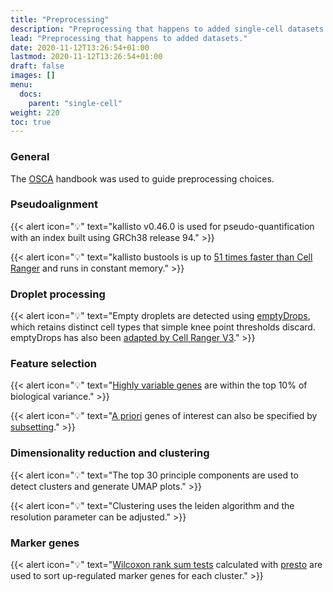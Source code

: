 ```yaml
---
title: "Preprocessing"
description: "Preprocessing that happens to added single-cell datasets."
lead: "Preprocessing that happens to added datasets."
date: 2020-11-12T13:26:54+01:00
lastmod: 2020-11-12T13:26:54+01:00
draft: false
images: []
menu: 
  docs:
    parent: "single-cell"
weight: 220
toc: true
---
```


### General

The [OSCA](http://bioconductor.org/books/release/OSCA/) handbook was used to guide preprocessing choices. 

### Pseudoalignment

{{< alert icon="💡" text="kallisto v0.46.0 is used for pseudo-quantification with an index built using GRCh38 release 94." >}}

{{< alert icon="💡" text="kallisto bustools is up to <a href='https://twitter.com/lpachter/status/1140663795435495432?ref_src=twsrc%5Etfw%7Ctwcamp%5Etweetembed%7Ctwterm%5E1140663795435495432%7Ctwgr%5E%7Ctwcon%5Es1_c10&ref_url=https%3A%2F%2Fpublish.twitter.com%2F%3Fquery%3Dhttps3A2F2Ftwitter.com2Flpachter2Fstatus2F1140663795435495432widget%3DTweet'>51 times faster than Cell Ranger</a> and runs in constant memory." >}}

### Droplet processing

{{< alert icon="💡" text="Empty droplets are detected using <a href='https://genomebiology.biomedcentral.com/articles/10.1186/s13059-019-1662-y'>emptyDrops</a>, which retains distinct cell types that simple knee point thresholds discard. emptyDrops has also been <a href='https://support.10xgenomics.com/single-cell-gene-expression/software/pipelines/latest/algorithms/overview'>adapted by Cell Ranger V3</a>." >}}


### Feature selection

{{< alert icon="💡" text="<a href='http://bioconductor.org/books/3.14/OSCA.basic/feature-selection.html'>Highly variable genes</a> are within the top 10% of biological variance." >}}

{{< alert icon="💡" text="<a href='http://bioconductor.org/books/3.14/OSCA.advanced/more-hvgs.html#apriori-hvgs'>A priori</a> genes of interest can also be specified by <a href='/docs/single-cell/subsetting#custom-genes-for-clustering'>subsetting</a>." >}}

### Dimensionality reduction and clustering

{{< alert icon="💡" text="The top 30 principle components are used to detect clusters and generate UMAP plots." >}}

{{< alert icon="💡" text="Clustering uses the leiden algorithm and the resolution parameter can be adjusted." >}}


### Marker genes

{{< alert icon="💡" text="<a href='http://bioconductor.org/books/3.14/OSCA.basic/marker-detection.html'>Wilcoxon rank sum tests</a> calculated with <a href='https://www.biorxiv.org/content/10.1101/653253v1'>presto</a> are used to sort up-regulated marker genes for each cluster." >}}
